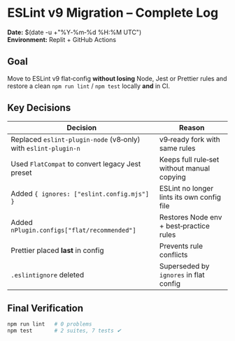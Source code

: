 # ESLint v9 Migration – Complete Log

**Date:** $(date -u +"%Y‑%m‑%d %H:%M UTC")  
**Environment:** Replit + GitHub Actions

## Goal
Move to ESLint v9 flat‑config **without losing** Node, Jest or Prettier rules and
restore a clean `npm run lint` / `npm test` locally **and** in CI.

## Key Decisions
| Decision | Reason |
|----------|--------|
| Replaced `eslint-plugin-node` (v8‑only) with `eslint-plugin-n` | v9‑ready fork with same rules |
| Used `FlatCompat` to convert legacy Jest preset | Keeps full rule‑set without manual copying |
| Added `{ ignores: ["eslint.config.mjs"] }` | ESLint no longer lints its own config file |
| Added `nPlugin.configs["flat/recommended"]` | Restores Node env + best‑practice rules |
| Prettier placed **last** in config | Prevents rule conflicts |
| `.eslintignore` deleted | Superseded by `ignores` in flat config |

## Final Verification
```bash
npm run lint   # 0 problems
npm test       # 2 suites, 7 tests ✔